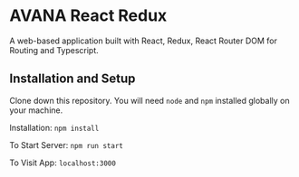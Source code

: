 # AVANA React Redux
A web-based application built with React, Redux, React Router DOM for Routing and Typescript.

## Installation and Setup
Clone down this repository. You will need `node` and `npm` installed globally on your machine.

Installation:
`npm install`

To Start Server:
`npm run start`

To Visit App:
`localhost:3000`